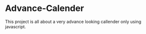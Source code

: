 # Advance-Calender
This project is all about a very advance looking callender only using javascript.
